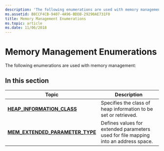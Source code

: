```yaml
---
description: 'The following enumerations are used with memory management:'
ms.assetid: B8CCF4CB-9407-4A96-BDDB-29290AE731F0
title: Memory Management Enumerations
ms.topic: article
ms.date: 11/06/2018
---
```


# Memory Management Enumerations

The following enumerations are used with memory management:

## In this section

| Topic                                                                 | Description                                                                 |
|-----------------------------------------------------------------------|-----------------------------------------------------------------------------|
| [**HEAP\_INFORMATION\_CLASS**](/windows/desktop/api/winnt/ne-winnt-heap_information_class) | Specifies the class of heap information to be set or retrieved. |
| [**MEM\_EXTENDED\_PARAMETER\_TYPE**](/windows/desktop/api/WinNT/ne-winnt-mem_extended_parameter_type) | Defines values for extended parameters used for file mapping into an address space. |
